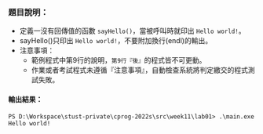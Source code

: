 ### 題目說明：
- 定義一沒有回傳值的函數 `sayHello()`，當被呼叫時就印出 `Hello world!`。
- sayHello()只印出 `Hello world!`，不要附加換行(endl)的輸出。
- 注意事項：
    - 範例程式中第9行的說明，`第9行『後』`的程式皆不可更動。
    - 作業或者考試程式未遵循『注意事項』，自動檢查系統將判定繳交的程式測試失敗。

#### 輸出結果：

```text
PS D:\Workspace\stust-private\cprog-2022s\src\week11\lab01> .\main.exe
Hello world!
```
